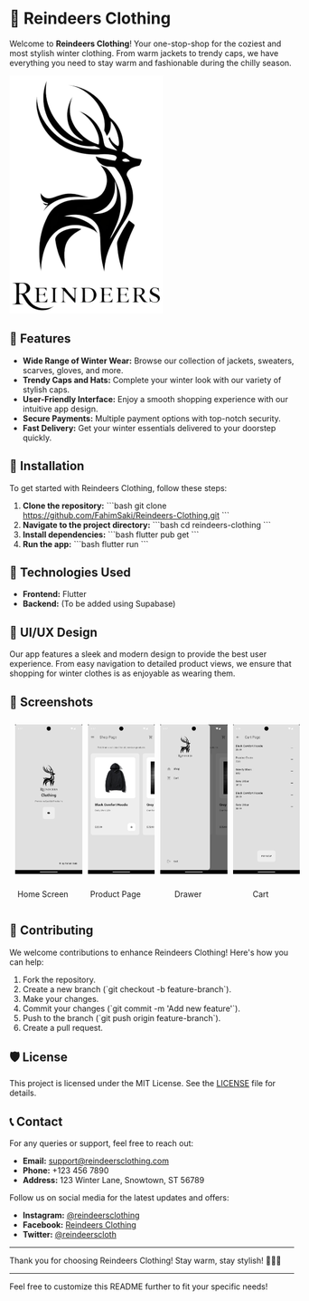 
# 🦌 Reindeers Clothing

Welcome to **Reindeers Clothing**! Your one-stop-shop for the coziest and most stylish winter clothing. From warm jackets to trendy caps, we have everything you need to stay warm and fashionable during the chilly season.

![Reindeers Clothing Banner](https://raw.githubusercontent.com/FahimSaki/Reindeers-Clothing/refs/heads/main/assets/images/logo.png)

## 🧥 Features

- **Wide Range of Winter Wear:** Browse our collection of jackets, sweaters, scarves, gloves, and more.
- **Trendy Caps and Hats:** Complete your winter look with our variety of stylish caps.
- **User-Friendly Interface:** Enjoy a smooth shopping experience with our intuitive app design.
- **Secure Payments:** Multiple payment options with top-notch security.
- **Fast Delivery:** Get your winter essentials delivered to your doorstep quickly.

## 📱 Installation

To get started with Reindeers Clothing, follow these steps:

1. **Clone the repository:**
   \`\`\`bash
   git clone <https://github.com/FahimSaki/Reindeers-Clothing.git>
   \`\`\`
2. **Navigate to the project directory:**
   \`\`\`bash
   cd reindeers-clothing
   \`\`\`
3. **Install dependencies:**
   \`\`\`bash
   flutter pub get
   \`\`\`
4. **Run the app:**
   \`\`\`bash
   flutter run
   \`\`\`

## 🚀 Technologies Used

- **Frontend:** Flutter
- **Backend:** (To be added using Supabase)

## 🎨 UI/UX Design

Our app features a sleek and modern design to provide the best user experience. From easy navigation to detailed product views, we ensure that shopping for winter clothes is as enjoyable as wearing them.

## 📸 Screenshots

<div style="display: flex; flex-wrap: wrap; gap: 10px;">

  <div style="flex: 1; min-height: 200px;">
    <img src="https://raw.githubusercontent.com/FahimSaki/Reindeers-Clothing/refs/heads/main/assets/screenshots/Screenshot_1732976240.png" alt="Home Screen" style="width: 100%; max-width: 300px; margin: 10px;">
    <p style="text-align: center;">Home Screen</p>
  </div>

  <div style="flex: 1; min-height: 200px;">
    <img src="https://raw.githubusercontent.com/FahimSaki/Reindeers-Clothing/refs/heads/main/assets/screenshots/Screenshot_1732976253.png" alt="Product Page" style="width: 100%; max-width: 300px; margin: 10px;">
    <p style="text-align: center;">Product Page</p>
  </div>

  <div style="flex: 1; min-height: 200px;">
    <img src="https://raw.githubusercontent.com/FahimSaki/Reindeers-Clothing/refs/heads/main/assets/screenshots/Screenshot_1732976259.png" alt="Drawer" style="width: 100%; max-width: 300px; margin: 10px;">
    <p style="text-align: center;">Drawer</p>
  </div>

  <div style="flex: 1; min-height: 200px;">
    <img src="https://raw.githubusercontent.com/FahimSaki/Reindeers-Clothing/refs/heads/main/assets/screenshots/Screenshot_1732976283.png" alt="Cart" style="width: 100%; max-width: 300px; margin: 10px;">
    <p style="text-align: center;">Cart</p>
  </div>

</div>


## 🤝 Contributing

We welcome contributions to enhance Reindeers Clothing! Here's how you can help:

1. Fork the repository.
2. Create a new branch (\`git checkout -b feature-branch\`).
3. Make your changes.
4. Commit your changes (\`git commit -m 'Add new feature'\`).
5. Push to the branch (\`git push origin feature-branch\`).
6. Create a pull request.

## 🛡️ License

This project is licensed under the MIT License. See the [LICENSE](LICENSE) file for details.

## 📞 Contact

For any queries or support, feel free to reach out:

- **Email:** <support@reindeersclothing.com>
- **Phone:** +123 456 7890
- **Address:** 123 Winter Lane, Snowtown, ST 56789

Follow us on social media for the latest updates and offers:

- **Instagram:** [@reindeersclothing](https://instagram.com/reindeersclothing)
- **Facebook:** [Reindeers Clothing](https://facebook.com/reindeersclothing)
- **Twitter:** [@reindeerscloth](https://twitter.com/reindeerscloth)

---

Thank you for choosing Reindeers Clothing! Stay warm, stay stylish! 🦌👗🧣

---

Feel free to customize this README further to fit your specific needs!
